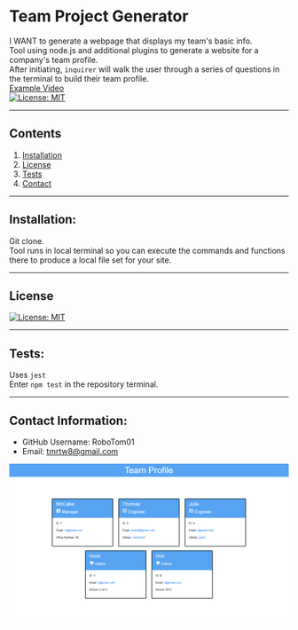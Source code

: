 # Team Project Generator  
  I WANT to generate a webpage that displays my team's basic info.<br /> Tool using node.js and additional plugins to generate a website for a company's team profile.<br /> After initiating, `inquirer` will walk the user through a series of questions in the terminal to build their team profile.<br /> [Example Video](https://watch.screencastify.com/v/r1aImDLb1BZkBZ0uOVIJ)<br />
  [![License: MIT](https://img.shields.io/badge/License-MIT-yellow.svg)](https://opensource.org/licenses/MIT)<br />
  

  ---
  ## Contents

  1. [Installation](#installation)
  2. [License](#license)
  3. [Tests](#tests)
  4. [Contact](#contact)


  ---

  ## Installation:
  Git clone.<br /> Tool runs in local terminal so you can execute the commands and functions there to produce a local file set for your site.
  

  ---

  ## License
  [![License: MIT](https://img.shields.io/badge/License-MIT-yellow.svg)](https://opensource.org/licenses/MIT)<br />


  ---

  ## Tests:
  Uses `jest`<br />
  Enter `npm test` in the repository terminal.<br />


  ---

  ## Contact Information:
  * GitHub Username: RoboTom01
  * Email: tmrtw8@gmail.com  
  
  ![](./assets/teamprofilemockup.png)